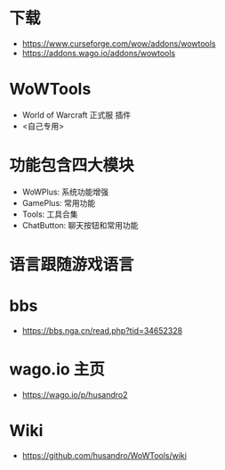 # 下载
* https://www.curseforge.com/wow/addons/wowtools
* https://addons.wago.io/addons/wowtools

# WoWTools
* World of Warcraft 正式服 插件
* <自己专用>

# 功能包含四大模块
* WoWPlus: 系统功能增强
* GamePlus: 常用功能
* Tools: 工具合集
* ChatButton: 聊天按钮和常用功能

# 语言跟随游戏语言

# bbs
* https://bbs.nga.cn/read.php?tid=34652328

# wago.io 主页
* https://wago.io/p/husandro2

# Wiki
* https://github.com/husandro/WoWTools/wiki
